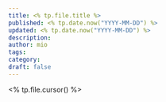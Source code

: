 ```yaml
---
title: <% tp.file.title %>
published: <% tp.date.now("YYYY-MM-DD") %>
updated: <% tp.date.now("YYYY-MM-DD") %>
description: 
author: mio
tags: 
category: 
draft: false
---
```


<% tp.file.cursor() %>
